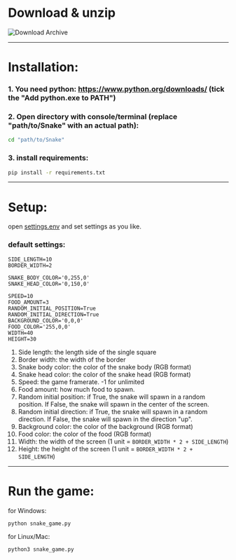 # Download & unzip

![Download Archive](https://raw.githubusercontent.com/MrKekovich/Snake/master/images/download_zip.png "a title")

---
# Installation:
### 1. You need python: https://www.python.org/downloads/ (tick the "Add python.exe to PATH")

### 2. Open directory with console/terminal (replace "path/to/Snake" with an actual path):
```bash
cd "path/to/Snake"
```
### 3. install requirements:
```bash
pip install -r requirements.txt
```
---
# Setup:
open [settings.env](settings.env) and set settings as you like.
### default settings:
```dotenv
SIDE_LENGTH=10
BORDER_WIDTH=2

SNAKE_BODY_COLOR='0,255,0'
SNAKE_HEAD_COLOR='0,150,0'

SPEED=10
FOOD_AMOUNT=3
RANDOM_INITIAL_POSITION=True
RANDOM_INITIAL_DIRECTION=True
BACKGROUND_COLOR='0,0,0'
FOOD_COLOR='255,0,0'
WIDTH=40
HEIGHT=30
```
1. Side length: the length side of the single square
2. Border width: the width of the border
3. Snake body color: the color of the snake body (RGB format)
4. Snake head color: the color of the snake head (RGB format)
5. Speed: the game framerate. -1 for unlimited
6. Food amount: how much food to spawn.
7. Random initial position: if True, the snake will spawn in a random position. If False, the snake will spawn in the center of the screen.
8. Random initial direction: if True, the snake will spawn in a random direction. If False, the snake will spawn in the direction "up".
9. Background color: the color of the background (RGB format)
10. Food color: the color of the food (RGB format)
11. Width: the width of the screen (1 unit = `BORDER_WIDTH * 2 + SIDE_LENGTH`)
12. Height: the height of the screen (1 unit = `BORDER_WIDTH * 2 + SIDE_LENGTH`)

---
# Run the game:
for Windows:
```bash
python snake_game.py
```
for Linux/Mac:
```bash
python3 snake_game.py
```
